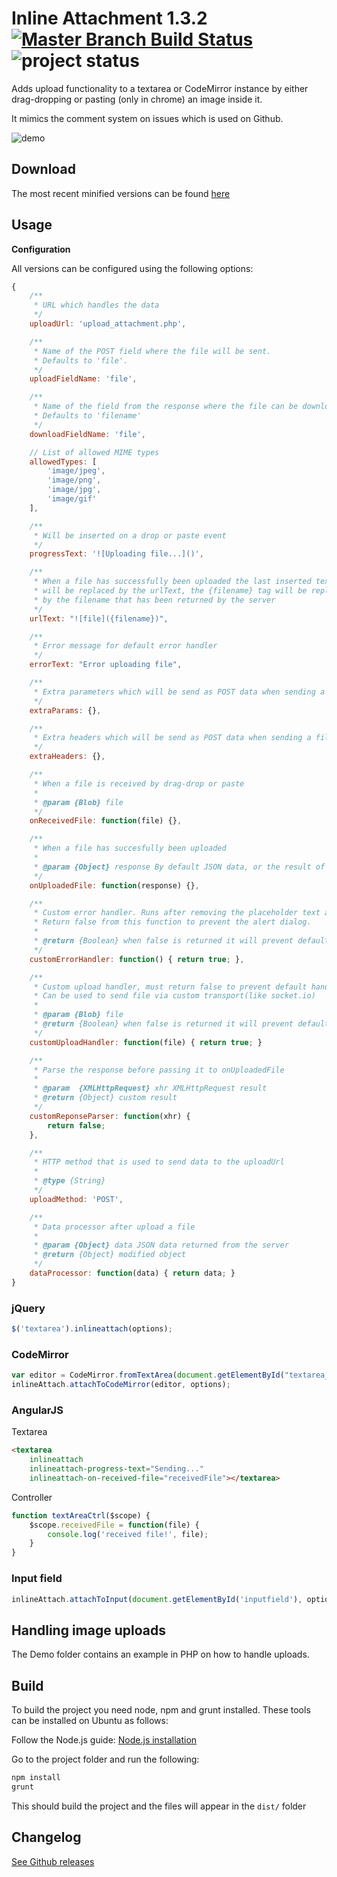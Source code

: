 # Inline Attachment 1.3.2 [![Master Branch Build Status](https://api.travis-ci.org/Rovak/InlineAttachment.png?branch=master)](http://travis-ci.org/Rovak/InlineAttachment) ![project status](http://stillmaintained.com/Rovak/InlineAttachment.png)

Adds upload functionality to a textarea or CodeMirror instance by either drag-dropping or pasting (only in chrome) an image inside it.

It mimics the comment system on issues which is used on Github.

![demo](https://f.cloud.github.com/assets/21/678/248aac6a-40a2-11e2-9a76-fd59ded28bbe.gif)

## Download

The most recent minified versions can be found [here](http://data.razko.nl/projects/inlineattachment/latest/)

## Usage

__Configuration__

All versions can be configured using the following options:

```javascript
{
    /**
     * URL which handles the data
     */
    uploadUrl: 'upload_attachment.php',

    /**
     * Name of the POST field where the file will be sent.
     * Defaults to 'file'.
     */
    uploadFieldName: 'file',

    /**
     * Name of the field from the response where the file can be downloaded.
     * Defaults to 'filename'
     */
    downloadFieldName: 'file',

    // List of allowed MIME types
    allowedTypes: [
        'image/jpeg',
        'image/png',
        'image/jpg',
        'image/gif'
    ],

    /**
     * Will be inserted on a drop or paste event
     */
    progressText: '![Uploading file...]()',

    /**
     * When a file has successfully been uploaded the last inserted text
     * will be replaced by the urlText, the {filename} tag will be replaced
     * by the filename that has been returned by the server
     */
    urlText: "![file]({filename})",

    /**
     * Error message for default error handler
     */
    errorText: "Error uploading file",

    /**
     * Extra parameters which will be send as POST data when sending a file
     */
    extraParams: {},

    /**
     * Extra headers which will be send as POST data when sending a file
     */
    extraHeaders: {},

    /**
     * When a file is received by drag-drop or paste
     *
     * @param {Blob} file
     */
    onReceivedFile: function(file) {},

    /**
     * When a file has succesfully been uploaded
     *
     * @param {Object} response By default JSON data, or the result of customResponseParser if implemented
     */
    onUploadedFile: function(response) {},

    /**
     * Custom error handler. Runs after removing the placeholder text and before the alert().
     * Return false from this function to prevent the alert dialog.
     *
     * @return {Boolean} when false is returned it will prevent default error behavior
     */
    customErrorHandler: function() { return true; },

    /**
     * Custom upload handler, must return false to prevent default handler.
     * Can be used to send file via custom transport(like socket.io)
     *
     * @param {Blob} file
     * @return {Boolean} when false is returned it will prevent default upload behavior
     */
    customUploadHandler: function(file) { return true; }

    /**
     * Parse the response before passing it to onUploadedFile
     *
     * @param  {XMLHttpRequest} xhr XMLHttpRequest result
     * @return {Object} custom result
     */
    customReponseParser: function(xhr) {
        return false;
    },

    /**
     * HTTP method that is used to send data to the uploadUrl
     *
     * @type {String}
     */
    uploadMethod: 'POST',

    /**
     * Data processor after upload a file
     *
     * @param {Object} data JSON data returned from the server
     * @return {Object} modified object
     */
    dataProcessor: function(data) { return data; }
}
```

### jQuery

```javascript
$('textarea').inlineattach(options);
```

### CodeMirror

```javascript
var editor = CodeMirror.fromTextArea(document.getElementById("textarea_editor"));
inlineAttach.attachToCodeMirror(editor, options);
```

### AngularJS

Textarea

```html
<textarea
    inlineattach
    inlineattach-progress-text="Sending..."
    inlineattach-on-received-file="receivedFile"></textarea>
```

Controller

```javascript
function textAreaCtrl($scope) {
    $scope.receivedFile = function(file) {
        console.log('received file!', file);
    }
}
```

### Input field

```javascript
inlineAttach.attachToInput(document.getElementById('inputfield'), options);
```

## Handling image uploads

The Demo folder contains an example in PHP on how to handle uploads.

## Build

To build the project you need node, npm and grunt installed. These tools can be installed on Ubuntu as follows:

Follow the Node.js guide: [Node.js installation](https://github.com/joyent/node/wiki/Installing-Node.js-via-package-manager)

Go to the project folder and run the following:

```bash
npm install
grunt
```

This should build the project and the files will appear in the `dist/` folder

## Changelog

[See Github releases](https://github.com/Rovak/InlineAttachment/releases)
